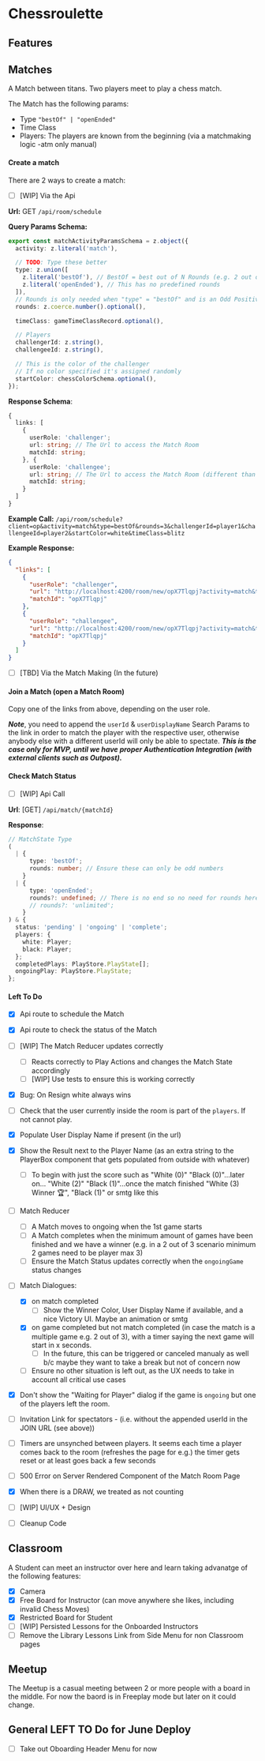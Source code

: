 # Chessroulette

## Features

## Matches

A Match between titans. Two players meet to play a chess match.

The Match has the following params:

- Type `"bestOf" | "openEnded"`
- Time Class
- Players: The players are known from the beginning (via a matchmaking logic -atm only manual)

#### Create a match

There are 2 ways to create a match:

- [ ] [WIP] Via the Api
  
**Url:** GET `/api/room/schedule`

**Query Params Schema:**

```ts
export const matchActivityParamsSchema = z.object({
  activity: z.literal('match'),

  // TODO: Type these better
  type: z.union([
    z.literal('bestOf'), // BestOf = best out of N Rounds (e.g. 2 out of 3, 3 out of 5, etc...)
    z.literal('openEnded'), // This has no predefined rounds
  ]),
  // Rounds is only needed when "type" = "bestOf" and is an Odd Positive Number
  rounds: z.coerce.number().optional(),

  timeClass: gameTimeClassRecord.optional(),

  // Players
  challengerId: z.string(),
  challengeeId: z.string(),

  // This is the color of the challenger
  // If no color specified it's assigned randomly 
  startColor: chessColorSchema.optional(),
});
```

**Response Schema**:
```ts
{
  links: [
    {
      userRole: 'challenger';
      url: string; // The Url to access the Match Room
      matchId: string;
    }, {
      userRole: 'challengee';
      url: string; // The Url to access the Match Room (different than the challenger's link)
      matchId: string;
    }
  ]
}
```

**Example Call:** `/api/room/schedule?client=op&activity=match&type=bestOf&rounds=3&challengerId=player1&challengeeId=player2&startColor=white&timeClass=blitz`

**Example Response:** 
```json
{
  "links": [
    {
      "userRole": "challenger",
      "url": "http://localhost:4200/room/new/opX7Tlqpj?activity=match&type=bestOf&rounds=3&timeClass=blitz&challengerId=player1&challengeeId=player2&startColor=white&challenger=1",
      "matchId": "opX7Tlqpj"
    },
    {
      "userRole": "challengee",
      "url": "http://localhost:4200/room/new/opX7Tlqpj?activity=match&type=bestOf&rounds=3&timeClass=blitz&challengerId=player1&challengeeId=player2&startColor=white&flipped=1",
      "matchId": "opX7Tlqpj"
    }
  ]
}
```

- [ ] [TBD] Via the Match Making (In the future)
  
#### Join a Match (open a Match Room)

Copy one of the links from above, depending on the user role.

**_Note_**, you need to append the `userId` & `userDisplayName` Search Params to the link in order to match the player with the respective user, otherwise anybody else with a different userId will only be able to spectate.
_**This is the case only for MVP, until we have proper Authentication Integration (with external clients such as Outpost).**_


#### Check Match Status

- [ ] [WIP] Api Call
  
**Url**: [GET] `/api/match/{matchId}`

**Response**:
```ts 
// MatchState Type
(
  | {
      type: 'bestOf';
      rounds: number; // Ensure these can only be odd numbers
    }
  | {
      type: 'openEnded';
      rounds?: undefined; // There is no end so no need for rounds here
      // rounds?: 'unlimited';
    }
) & {
  status: 'pending' | 'ongoing' | 'complete';
  players: {
    white: Player;
    black: Player;
  };
  completedPlays: PlayStore.PlayState[];
  ongoingPlay: PlayStore.PlayState;
};
```

#### Left To Do
- [x] Api route to schedule the Match
- [x] Api route to check the status of the Match
- [ ] [WIP] The Match Reducer updates correctly
   - [ ] Reacts correctly to Play Actions and changes the Match State accordingly
   - [ ] [WIP] Use tests to ensure this is working correctly
- [x] Bug: On Resign white always wins
- [ ] Check that the user currently inside the room is part of the `players`. If not cannot play.
- [x] Populate User Display Name if present (in the url)
- [x] Show the Result next to the Player Name (as an extra string to the PlayerBox component that gets populated from outside with whatever)
  - [ ] To begin with just the score such as "White (0)" "Black (0)"...later on... "White (2)" "Black (1)"...once the match finished "White (3) Winner 🏆", "Black (1)" or smtg like this
- [ ] Match Reducer 
  - [ ] A Match moves to ongoing when the 1st game starts
  - [ ] A Match completes when the minimum amount of games have been finished and we have a winner (e.g. in a 2 out of 3 scenario minimum 2 games need to be player max 3)
  - [ ] Ensure the Match Status updates correctly when the `ongoingGame` status changes
- [ ] Match Dialogues:
  - [x] on match completed
    - [ ] Show the Winner Color, User Display Name if available, and a nice Victory UI. Maybe an animation or smtg
  - [x] on game completed but not match completed (in case the match is a multiple game e.g. 2 out of 3), with a timer saying the next game will start in x seconds.
    - [ ] In the future, this can be triggered or canceled manualy as well b/c maybe they want to take a break but not of concern now
  - [ ] Ensure no other situation is left out, as the UX needs to take in account all critical use cases
- [x] Don't show the "Waiting for Player" dialog if the game is `ongoing` but one of the players left the room.
- [ ] Invitation Link for spectators - (i.e. without the appended userId in the JOIN URL (see above))
- [ ] Timers are unsynched between players. It seems each time a player comes back to the room (refreshes the page for e.g.) the timer gets reset or at least goes back a few seconds
- [ ] 500 Error on Server Rendered Component of the Match Room Page
- [x] When there is a DRAW, we treated as not counting

- [ ] [WIP] UI/UX + Design 
- [ ] Cleanup Code

## Classroom

A Student can meet an instructor over here and learn taking advanatge of the following features:
- [x] Camera
- [x] Free Board for Instructor (can move anywhere she likes, including invalid Chess Moves)
- [x] Restricted Board for Student
- [ ] [WIP] Persisted Lessons for the Onboarded Instructors
- [ ] Remove the Library Lessons Link from Side Menu for non Classroom pages

## Meetup

The Meetup is a casual meeting between 2 or more people with a board in the middle. For now the baord is in Freeplay mode but later on it could change.

## General LEFT TO Do for June Deploy

- [ ] Take out Oboarding Header Menu for now 